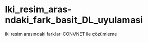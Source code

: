 # Iki_resim_aras-ndaki_fark_basit_DL_uyulamasi
iki resim arasındaki farkları CONVNET ile çözümleme 
